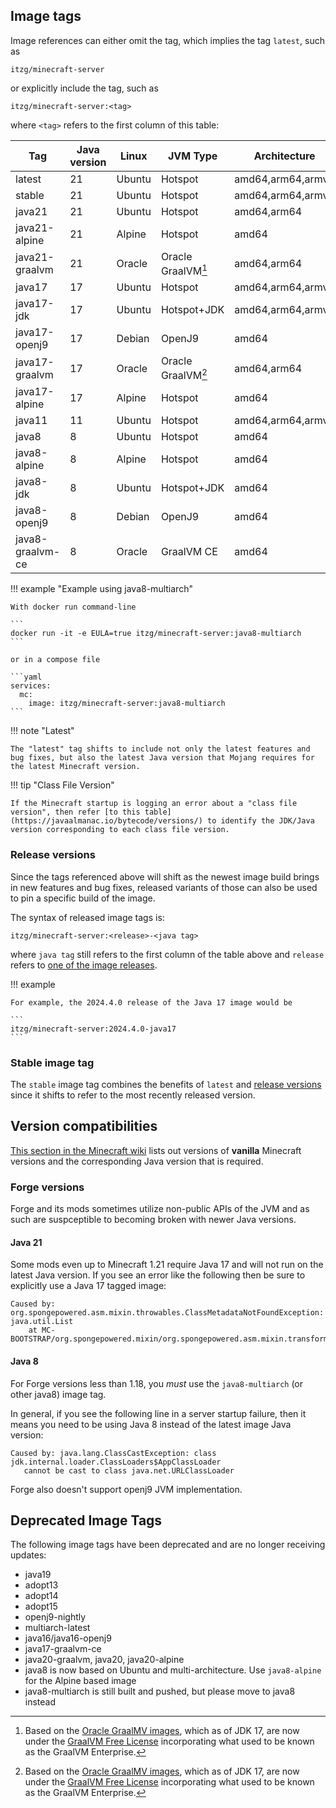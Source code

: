 ## Image tags

Image references can either omit the tag, which implies the tag `latest`, such as

    itzg/minecraft-server

or explicitly include the tag, such as

    itzg/minecraft-server:<tag>

where `<tag>` refers to the first column of this table:

| Tag              | Java version | Linux  | JVM Type           | Architecture      |
|------------------|--------------|--------|--------------------|-------------------|
| latest           | 21           | Ubuntu | Hotspot            | amd64,arm64,armv7 |
| stable           | 21           | Ubuntu | Hotspot            | amd64,arm64,armv7 |
| java21           | 21           | Ubuntu | Hotspot            | amd64,arm64       |
| java21-alpine    | 21           | Alpine | Hotspot            | amd64             |
| java21-graalvm   | 21           | Oracle | Oracle GraalVM[^1] | amd64,arm64       |   
| java17           | 17           | Ubuntu | Hotspot            | amd64,arm64,armv7 |
| java17-jdk       | 17           | Ubuntu | Hotspot+JDK        | amd64,arm64,armv7 |
| java17-openj9    | 17           | Debian | OpenJ9             | amd64             |
| java17-graalvm   | 17           | Oracle | Oracle GraalVM[^1] | amd64,arm64       |   
| java17-alpine    | 17           | Alpine | Hotspot            | amd64             |
| java11           | 11           | Ubuntu | Hotspot            | amd64,arm64,armv7 |
| java8            | 8            | Ubuntu | Hotspot            | amd64             |
| java8-alpine     | 8            | Alpine | Hotspot            | amd64             |
| java8-jdk        | 8            | Ubuntu | Hotspot+JDK        | amd64             |
| java8-openj9     | 8            | Debian | OpenJ9             | amd64             |
| java8-graalvm-ce | 8            | Oracle | GraalVM CE         | amd64             |

!!! example "Example using java8-multiarch"

    With docker run command-line
    
    ```
    docker run -it -e EULA=true itzg/minecraft-server:java8-multiarch
    ```
    
    or in a compose file
    
    ```yaml
    services:
      mc:
        image: itzg/minecraft-server:java8-multiarch
    ```

!!! note "Latest"

    The "latest" tag shifts to include not only the latest features and bug fixes, but also the latest Java version that Mojang requires for the latest Minecraft version.

!!! tip "Class File Version"

    If the Minecraft startup is logging an error about a "class file version", then refer [to this table](https://javaalmanac.io/bytecode/versions/) to identify the JDK/Java version corresponding to each class file version.

### Release versions

Since the tags referenced above will shift as the newest image build brings in new features and bug fixes, released variants of those can also be used to pin a specific build of the image.

The syntax of released image tags is:

    itzg/minecraft-server:<release>-<java tag>

where `java tag` still refers to the first column of the table above and `release` refers to [one of the image releases](https://github.com/itzg/docker-minecraft-server/releases).

!!! example

    For example, the 2024.4.0 release of the Java 17 image would be
    
    ```
    itzg/minecraft-server:2024.4.0-java17
    ```

### Stable image tag

The `stable` image tag combines the benefits of `latest` and [release versions](#release-versions) since it shifts to refer to the most recently released version.

## Version compatibilities

[This section in the Minecraft wiki](https://minecraft.wiki/w/Tutorials/Update_Java#Why_update?) lists out versions of **vanilla** Minecraft versions and the corresponding Java version that is required.

### Forge versions

Forge and its mods sometimes utilize non-public APIs of the JVM and as such are suspceptible to becoming broken with newer Java versions.

#### Java 21

Some mods even up to Minecraft 1.21 require Java 17 and will not run on the latest Java version. If you see an error like the following then be sure to explicitly use a Java 17 tagged image:

```
Caused by: org.spongepowered.asm.mixin.throwables.ClassMetadataNotFoundException: java.util.List
	at MC-BOOTSTRAP/org.spongepowered.mixin/org.spongepowered.asm.mixin.transformer.MixinPreProcessorStandard.transformMethod(MixinPreProcessorStandard.java:754)
```

#### Java 8

For Forge versions less than 1.18, you _must_ use the `java8-multiarch` (or other java8) image tag.

In general, if you see the following line in a server startup failure, then it means you need to be using Java 8 instead of the latest image Java version:

```
Caused by: java.lang.ClassCastException: class jdk.internal.loader.ClassLoaders$AppClassLoader 
   cannot be cast to class java.net.URLClassLoader
```

Forge also doesn't support openj9 JVM implementation.

## Deprecated Image Tags

The following image tags have been deprecated and are no longer receiving updates:

- java19
- adopt13
- adopt14
- adopt15
- openj9-nightly
- multiarch-latest
- java16/java16-openj9
- java17-graalvm-ce
- java20-graalvm, java20, java20-alpine
- java8 is now based on Ubuntu and multi-architecture. Use `java8-alpine` for the Alpine based image
- java8-multiarch is still built and pushed, but please move to java8 instead

[^1]: Based on the [Oracle GraalMV images](https://blogs.oracle.com/java/post/new-oracle-graalvm-container-images), which as of JDK 17, are now under the [GraalVM Free License](https://blogs.oracle.com/java/post/graalvm-free-license) incorporating what used to be known as the GraalVM Enterprise. 